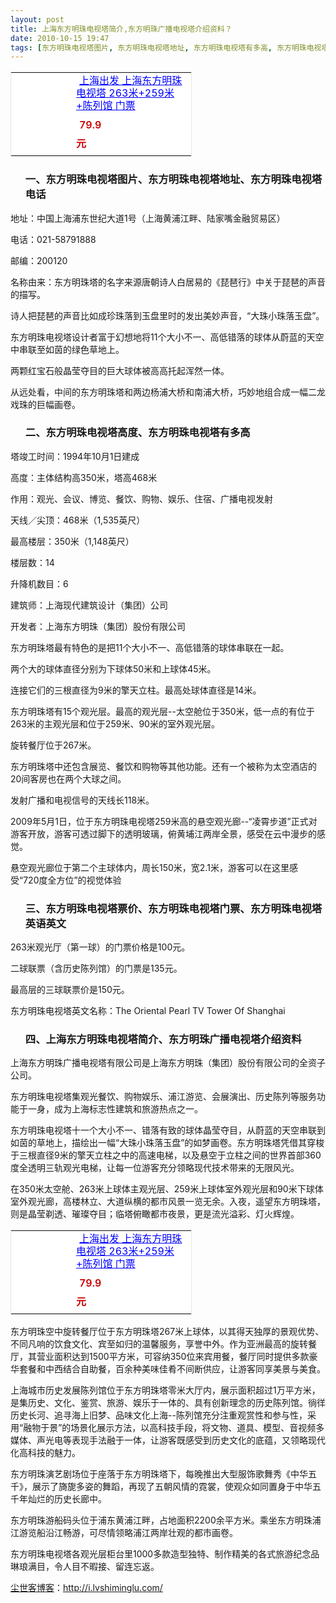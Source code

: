 ```yaml
---
layout: post
title: 上海东方明珠电视塔简介,东方明珠广播电视塔介绍资料？
date: 2010-10-15 19:47
tags: [东方明珠电视塔图片, 东方明珠电视塔地址, 东方明珠电视塔有多高, 东方明珠电视塔电话, 东方明珠电视塔票价, 东方明珠电视塔英文, 东方明珠电视塔英语, 东方明珠电视塔门票, 东方明珠电视塔高度, 淘宝联盟]
---
```

<table style="width: 290px; border: 1px solid #E6E6E6;" cellspacing="0" cellpadding="0" bgcolor="#ffffff">
<tbody>
<tr>
<td rowspan="2" align="center">
<div style="margin: 5px auto; width: 80px; height: 80px;"><a style="width: 80px; margin: 0px; padding: 0px; height: 80px; overflow: hidden;" href="http://s.click.taobao.com/t_8?e=7HZ6jHSTariHCnxibdeVGsBFqJ4b6EL1pc2OxfHUR3qC&amp;p=mm_14830273_0_0" target="_blank"><img style="margin: 0px; border: none;" src="http://image.taobao.com/bao/uploaded/http://img04.taobaocdn.com/bao/uploaded/i4/T1sLNOXoBkXXckY6.W_023958.jpg_sum.jpg" alt="" /></a></div></td>
<td colspan="2"><a style="height: 40px; width: 180px; margin: 5px; line-height: 20px; color: #0000ff;" href="http://s.click.taobao.com/t_8?e=7HZ6jHSTariHCnxibdeVGsBFqJ4b6EL1pc2OxfHUR3qC&amp;p=mm_14830273_0_0" target="_blank">上海出发 上海东方明珠电视塔 263米+259米+陈列馆 门票</a></td>
</tr>
<tr>
<td><span style="font-weight: 600; margin: 5px; line-height: 30px; color: #cc0000;">79.9元</span></td>
<td width="100px"><a href="http://s.click.taobao.com/t_8?e=7HZ6jHSTariHCnxibdeVGsBFqJ4b6EL1pc2OxfHUR3qC&amp;p=mm_14830273_0_0" target="_blank"><img style="margin: 0px; pandding: 0px; line-height: 24px; vertical-align: text-bottom; border: none;" src="http://img.alimama.cn/images/tbk/cps/fgetccode_btn.gif" alt="" /></a></td>
</tr>
</tbody>
</table>
<ol>
<h3>一、东方明珠电视塔图片、东方明珠电视塔地址、东方明珠电视塔电话</h3>
</ol>
地址：中国上海浦东世纪大道1号（上海黄浦江畔、陆家嘴金融贸易区）

电话：021-58791888

邮编：200120

名称由来：东方明珠塔的名字来源唐朝诗人白居易的《琵琶行》中关于琵琶的声音的描写。

诗人把琵琶的声音比如成珍珠落到玉盘里时的发出美妙声音，“大珠小珠落玉盘”。

东方明珠电视塔设计者富于幻想地将11个大小不一、高低错落的球体从蔚蓝的天空中串联至如茵的绿色草地上。

两颗红宝石般晶莹夺目的巨大球体被高高托起浑然一体。

从远处看，中间的东方明珠塔和两边杨浦大桥和南浦大桥，巧妙地组合成一幅二龙戏珠的巨幅画卷。
<ol>
<h3>二、东方明珠电视塔高度、东方明珠电视塔有多高</h3>
</ol>
塔竣工时间：1994年10月1日建成

高度：主体结构高350米，塔高468米

作用：观光、会议、博览、餐饮、购物、娱乐、住宿、广播电视发射

天线／尖顶：468米（1,535英尺）

最高楼层：350米（1,148英尺）

楼层数：14

升降机数目：6

建筑师：上海现代建筑设计（集团）公司

开发者：上海东方明珠（集团）股份有限公司

东方明珠塔最有特色的是把11个大小不一、高低错落的球体串联在一起。

两个大的球体直径分别为下球体50米和上球体45米。

连接它们的三根直径为9米的擎天立柱。最高处球体直径是14米。

东方明珠塔有15个观光层。最高的观光层--太空舱位于350米，低一点的有位于263米的主观光层和位于259米、90米的室外观光层。

旋转餐厅位于267米。

东方明珠塔中还包含展览、餐饮和购物等其他功能。还有一个被称为太空酒店的20间客房也在两个大球之间。

发射广播和电视信号的天线长118米。

2009年5月1日，位于东方明珠电视塔259米高的悬空观光廊--“凌霄步道”正式对游客开放，游客可透过脚下的透明玻璃，俯黄埔江两岸全景，感受在云中漫步的感觉。

悬空观光廊位于第二个主球体内，周长150米，宽2.1米，游客可以在这里感受“720度全方位”的视觉体验
<ol>
<h3>三、东方明珠电视塔票价、东方明珠电视塔门票、东方明珠电视塔英语英文</h3>
</ol>
263米观光厅（第一球）的门票价格是100元。

二球联票（含历史陈列馆）的门票是135元。

最高层的三球联票价是150元。

东方明珠电视塔英文名称：The Oriental Pearl TV Tower Of Shanghai
<ol>
<h3>四、上海东方明珠电视塔简介、东方明珠广播电视塔介绍资料</h3>
</ol>
上海东方明珠广播电视塔有限公司是上海东方明珠（集团）股份有限公司的全资子公司。

东方明珠电视塔集观光餐饮、购物娱乐、浦江游览、会展演出、历史陈列等服务功能于一身，成为上海标志性建筑和旅游热点之一。

东方明珠电视塔十一个大小不一、错落有致的球体晶莹夺目，从蔚蓝的天空串联到如茵的草地上，描绘出一幅“大珠小珠落玉盘”的如梦画卷。东方明珠塔凭借其穿梭于三根直径9米的擎天立柱之中的高速电梯，以及悬空于立柱之间的世界首部360度全透明三轨观光电梯，让每一位游客充分领略现代技术带来的无限风光。

在350米太空舱、263米上球体主观光层、259米上球体室外观光层和90米下球体室外观光廊，高楼林立、大道纵横的都市风景一览无余。入夜，遥望东方明珠塔，则是晶莹剃透、璀璨夺目；临塔俯瞰都市夜景，更是流光溢彩、灯火辉煌。
<table style="width: 290px; border: 1px solid #E6E6E6;" cellspacing="0" cellpadding="0" bgcolor="#ffffff">
<tbody>
<tr>
<td rowspan="2" align="center">
<div style="margin: 5px auto; width: 80px; height: 80px;"><a style="width: 80px; margin: 0px; padding: 0px; height: 80px; overflow: hidden;" href="http://s.click.taobao.com/t_8?e=7HZ6jHSTariHCnxibdeVGsBFqJ4b6EL1pc2OxfHUR3qC&amp;p=mm_14830273_0_0" target="_blank"><img style="margin: 0px; border: none;" src="http://image.taobao.com/bao/uploaded/http://img04.taobaocdn.com/bao/uploaded/i4/T1sLNOXoBkXXckY6.W_023958.jpg_sum.jpg" alt="" /></a></div></td>
<td colspan="2"><a style="height: 40px; width: 180px; margin: 5px; line-height: 20px; color: #0000ff;" href="http://s.click.taobao.com/t_8?e=7HZ6jHSTariHCnxibdeVGsBFqJ4b6EL1pc2OxfHUR3qC&amp;p=mm_14830273_0_0" target="_blank">上海出发 上海东方明珠电视塔 263米+259米+陈列馆 门票</a></td>
</tr>
<tr>
<td><span style="font-weight: 600; margin: 5px; line-height: 30px; color: #cc0000;">79.9元</span></td>
<td width="100px"><a href="http://s.click.taobao.com/t_8?e=7HZ6jHSTariHCnxibdeVGsBFqJ4b6EL1pc2OxfHUR3qC&amp;p=mm_14830273_0_0" target="_blank"><img style="margin: 0px; pandding: 0px; line-height: 24px; vertical-align: text-bottom; border: none;" src="http://img.alimama.cn/images/tbk/cps/fgetccode_btn.gif" alt="" /></a></td>
</tr>
</tbody>
</table>


东方明珠空中旋转餐厅位于东方明珠塔267米上球体，以其得天独厚的景观优势、不同凡响的饮食文化、宾至如归的温馨服务，享誉中外。作为亚洲最高的旋转餐厅，其营业面积达到1500平方米，可容纳350位来宾用餐，餐厅同时提供多款豪华套餐和中西结合自助餐，百余种美味佳肴不间断供应，让游客同享美景与美食。

上海城市历史发展陈列馆位于东方明珠塔零米大厅内，展示面积超过1万平方米，是集历史、文化、鉴赏、旅游、娱乐于一体的、具有创新理念的历史陈列馆。徜徉历史长河、追寻海上旧梦、品味文化上海--陈列馆充分注重观赏性和参与性，采用“融物于景”的场景化展示方法，以高科技手段，将文物、道具、模型、音视频多媒体、声光电等表现手法融于一体，让游客既感受到历史文化的底蕴，又领略现代化高科技的魅力。

东方明珠演艺剧场位于座落于东方明珠塔下，每晚推出大型服饰歌舞秀《中华五千》，展示了旖旎多姿的舞蹈，再现了五朝风情的霓裳，使观众如同置身于中华五千年灿烂的历史长廊中。

东方明珠游船码头位于浦东黄浦江畔，占地面积2200余平方米。乘坐东方明珠浦江游览船沿江畅游，可尽情领略浦江两岸壮观的都市画卷。

东方明珠电视塔各观光层柜台里1000多款造型独特、制作精美的各式旅游纪念品琳琅满目，令人目不暇接、留连忘返。

<a href="http://i.lvshiminglu.com/">尘世客博客</a>：<a href="http://i.lvshiminglu.com/">http://i.lvshiminglu.com/</a>

